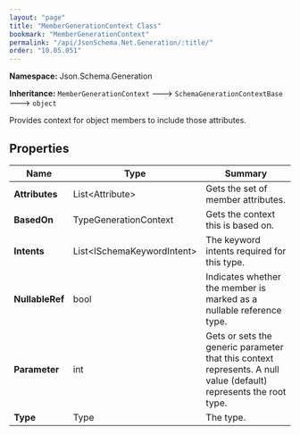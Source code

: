```yaml
---
layout: "page"
title: "MemberGenerationContext Class"
bookmark: "MemberGenerationContext"
permalink: "/api/JsonSchema.Net.Generation/:title/"
order: "10.05.051"
---
```

**Namespace:** Json.Schema.Generation

**Inheritance:**
`MemberGenerationContext`
 🡒 
`SchemaGenerationContextBase`
 🡒 
`object`

Provides context for object members to include those attributes.

## Properties

| Name | Type | Summary |
|---|---|---|
| **Attributes** | List\<Attribute\> | Gets the set of member attributes. |
| **BasedOn** | TypeGenerationContext | Gets the context this is based on. |
| **Intents** | List\<ISchemaKeywordIntent\> | The keyword intents required for this type. |
| **NullableRef** | bool | Indicates whether the member is marked as a nullable reference type. |
| **Parameter** | int | Gets or sets the generic parameter that this context represents. A null value (default) represents the root type. |
| **Type** | Type | The type. |

